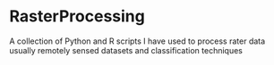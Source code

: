 # RasterProcessing
A collection of Python and R scripts I have used to process rater data usually remotely sensed datasets and classification techniques
